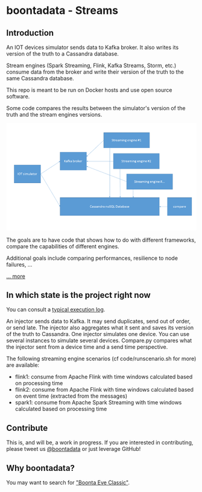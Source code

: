 # boontadata - Streams

## Introduction

An IOT devices simulator sends data to Kafka broker. It also writes its version of the truth to a Cassandra database. 

Stream engines (Spark Streaming, Flink, Kafka Streams, Storm, etc.) consume data from the broker and write their version of the truth to the same Cassandra database.

This repo is meant to be run on Docker hosts and use open source software.

Some code compares the results between the simulator's version of the truth and the stream engines versions.  

![](doc/diagrams/arc1.png)

The goals are to have code that shows how to do with different frameworks, compare the capabilities of different engines.

Additional goals include comparing performances, resilience to node failures, ...

[... more](doc/scenario.md)

## In which state is the project right now

You can consult a [typical execution log](doc/sample_execution_log.txt).

An injector sends data to Kafka. It may send duplicates, send out of order, or send late. 
The injector also aggregates what it sent and saves its version of the truth to Cassandra.
One injector simulates one device. You can use several instances to simulate several devices. 
Compare.py compares what the injector sent from a device time and a send time perspective. 

The following streaming engine scenarios (cf code/runscenario.sh for more) are available: 
- flink1: consume from Apache Flink with time windows calculated based on processing time
- flink2: consume from Apache Flink with time windows calculated based on event time (extracted from the messages)
- spark1: consume from Apache Spark Streaming with time windows calculated based on processing time

## Contribute

This is, and will be, a work in progress. 
If you are interested in contributing, please tweet us [@boontadata](https://twitter.com/@boontadata) or just leverage GitHub!

## Why boontadata? 

You may want to search for ["Boonta Eve Classic"](https://www.bing.com/search?q=boonta+eve+classic).
